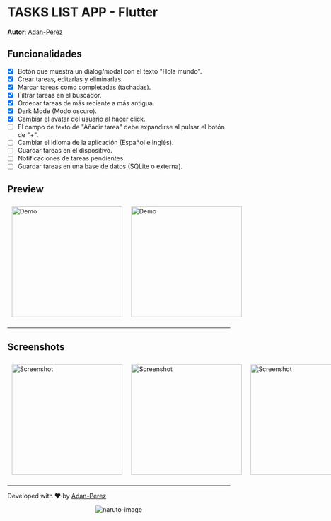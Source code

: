 # TASKS LIST APP - Flutter

**Autor**: [Adan-Perez](https://github.com/Adan-Perez)

## Funcionalidades

-   [x] Botón que muestra un dialog/modal con el texto "Hola mundo".
-   [x] Crear tareas, editarlas y eliminarlas.
-   [x] Marcar tareas como completadas (tachadas).
-   [x] Filtrar tareas en el buscador.
-   [x] Ordenar tareas de más reciente a más antigua.
-   [x] Dark Mode (Modo oscuro).
-   [x] Cambiar el avatar del usuario al hacer click.
-   [ ] El campo de texto de "Añadir tarea" debe expandirse al pulsar el botón de "+".
-   [ ] Cambiar el idioma de la aplicación (Español e Inglés).
-   [ ] Guardar tareas en el dispositivo.
-   [ ] Notificaciones de tareas pendientes.
-   [ ] Guardar tareas en una base de datos (SQLite o externa).

## Preview

<div style="grid-template-columns: repeat(2, 1fr); display: grid; justify-items: center; align-items: center;">
    <img src="https://i.imgur.com/n3AVCeI.gif" alt="Demo" style="width: 250px; margin: 10px;">
    <img src="https://i.imgur.com/2fZ0oeT.gif" alt="Demo" style="width: 250px; margin: 10px;">
</div>

---

## Screenshots

<div style="grid-template-columns: repeat(3, 1fr); display: grid; justify-items: center; align-items: center;">
    <img src="https://i.imgur.com/SbwR0IA.jpg" alt="Screenshot" style="width: 250px; margin: 10px;">
    <img src="https://i.imgur.com/gF2YCp3.jpg" alt="Screenshot" style="width: 250px; margin: 10px;">
    <img src="https://i.imgur.com/wBwhwB4.jpg" alt="Screenshot" style="width: 250px; margin: 10px;">
</div>

---

Developed with ❤ by [Adan-Perez](https://github.com/Adan-Perez)

<p align="center" 
    style="width: 100%; height: 100%;"
>
  <img src="https://storage.googleapis.com/sticker-prod/Wren242GEdiHYWm6ZGJp/5.png" alt="naruto-image">
</p>
